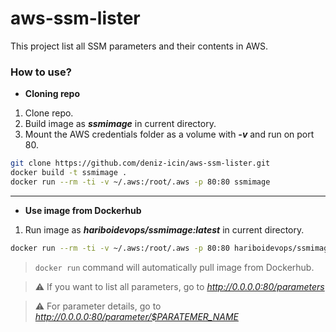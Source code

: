 # aws-ssm-lister

This project list all SSM parameters and their contents in AWS.

### How to use?

- **Cloning repo**

1. Clone repo.
2. Build image as **_ssmimage_** in current directory.
3. Mount the AWS credentials folder as a volume with **_-v_** and run on port 80.

``` bash
git clone https://github.com/deniz-icin/aws-ssm-lister.git
docker build -t ssmimage .
docker run --rm -ti -v ~/.aws:/root/.aws -p 80:80 ssmimage
```

-----------------------------------------------------------------------------------------------------

- **Use image from Dockerhub**

1. Run image as **_hariboidevops/ssmimage:latest_** in current directory.

``` bash
docker run --rm -ti -v ~/.aws:/root/.aws -p 80:80 hariboidevops/ssmimage:latest
```
> `docker run` command will automatically pull image from Dockerhub.

> :warning: If you want to list all parameters, go to *http://0.0.0.0:80/parameters*

> :warning: For parameter details, go to *http://0.0.0.0:80/parameter/$PARATEMER_NAME*

